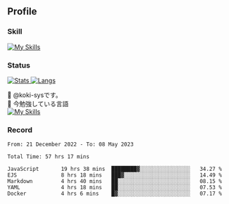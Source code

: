 ## Profile
### Skill
[![My Skills](https://skillicons.dev/icons?i=html,css,javascript,php,java,nodejs,react,bootstrap,docker,laravel,git,github,githubactions,materialui&theme=dark)](https://skillicons.dev)<br>
### Status
[![Stats](https://github-readme-stats.vercel.app/api?username=koki-sys&count_private=true&show_icons=true)
![Langs](https://github-readme-stats.vercel.app/api/top-langs/?username=koki-sys&layout=compact)](https://github.com/koki-sys)

👋 @koki-sysです。<br/>
🌱 今勉強している言語<br/>
[![My Skills](https://skillicons.dev/icons?i=typescript,react,golang&theme=dark)](https://skillicons.dev)


<!---
koki-sys/koki-sys is a ✨ special ✨ repository because its `README.md` (this file) appears on your GitHub profile.
You can click the Preview link to take a look at your changes.
--->

### Record
<!--START_SECTION:waka-->

```text
From: 21 December 2022 - To: 08 May 2023

Total Time: 57 hrs 17 mins

JavaScript       19 hrs 38 mins  ████████▓░░░░░░░░░░░░░░░░   34.27 %
EJS              8 hrs 18 mins   ███▓░░░░░░░░░░░░░░░░░░░░░   14.49 %
Markdown         4 hrs 40 mins   ██░░░░░░░░░░░░░░░░░░░░░░░   08.15 %
YAML             4 hrs 18 mins   ██░░░░░░░░░░░░░░░░░░░░░░░   07.53 %
Docker           4 hrs 6 mins    █▓░░░░░░░░░░░░░░░░░░░░░░░   07.17 %
```

<!--END_SECTION:waka-->
